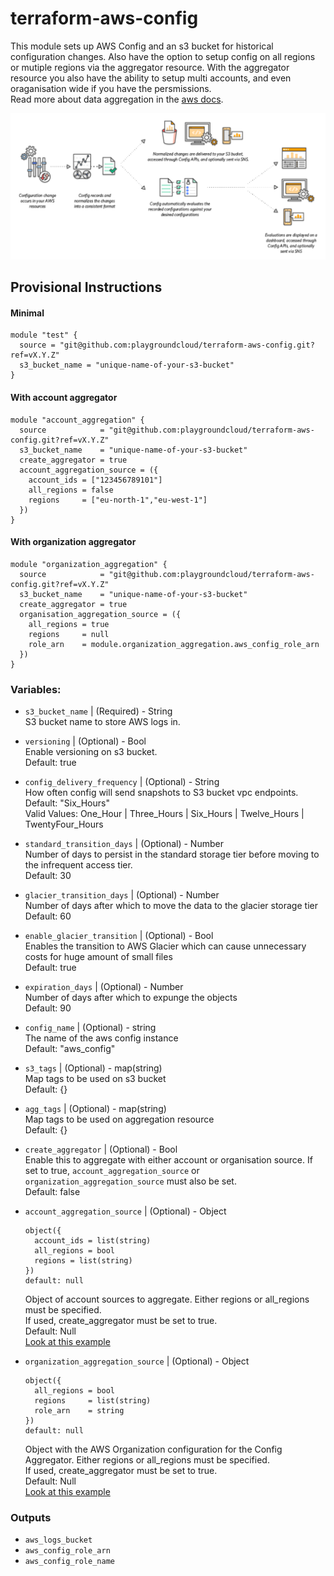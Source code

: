 # terraform-aws-config
This module sets up AWS Config and an s3 bucket for historical configuration changes.
Also have the option to setup config on all regions or mutiple regions via the aggregator resource.
With the aggregator resource you also have the ability to setup multi accounts, and even oraganisation wide if you have the persmissions.   
Read more about data aggregation in the [aws docs](https://docs.aws.amazon.com/config/latest/developerguide/aggregate-data.html).

![image](./test/picture/config.png)

## Provisional Instructions

#### Minimal
```hcl
module "test" {
  source = "git@github.com:playgroundcloud/terraform-aws-config.git?ref=vX.Y.Z"
  s3_bucket_name = "unique-name-of-your-s3-bucket"
}
```

#### With account aggregator
```hcl
module "account_aggregation" {
  source            = "git@github.com:playgroundcloud/terraform-aws-config.git?ref=vX.Y.Z"
  s3_bucket_name    = "unique-name-of-your-s3-bucket"
  create_aggregator = true
  account_aggregation_source = ({
    account_ids = ["123456789101"]
    all_regions = false
    regions     = ["eu-north-1","eu-west-1"]
  })
}

```

#### With organization aggregator
```hcl
module "organization_aggregation" {
  source            = "git@github.com:playgroundcloud/terraform-aws-config.git?ref=vX.Y.Z"
  s3_bucket_name    = "unique-name-of-your-s3-bucket"
  create_aggregator = true
  organisation_aggregation_source = ({
    all_regions = true
    regions     = null
    role_arn    = module.organization_aggregation.aws_config_role_arn
  })
}

```


### Variables:

- `s3_bucket_name` | (Required) - String   
  S3 bucket name to store AWS logs in. 
  
- `versioning` | (Optional) - Bool   
  Enable versioning on s3 bucket.   
  Default: true 

- `config_delivery_frequency` | (Optional) - String   
  How often config will send snapshots to S3 bucket vpc endpoints.     
  Default: "Six_Hours"     
  Valid Values: One_Hour | Three_Hours | Six_Hours | Twelve_Hours | TwentyFour_Hours

- `standard_transition_days` | (Optional) - Number    
  Number of days to persist in the standard storage tier before moving to the infrequent access tier.      
  Default: 30

- `glacier_transition_days` | (Optional) - Number      
  Number of days after which to move the data to the glacier storage tier      
  Default: 60

- `enable_glacier_transition` | (Optional) - Bool      
  Enables the transition to AWS Glacier which can cause unnecessary costs for huge amount of small files      
  Default: true

- `expiration_days` | (Optional) - Number      
  Number of days after which to expunge the objects      
  Default: 90

- `config_name` | (Optional) - string      
  The name of the aws config instance      
  Default: "aws_config"

- `s3_tags` | (Optional) - map(string)      
  Map tags to be used on s3 bucket      
  Default: {}

- `agg_tags` | (Optional) - map(string)      
  Map tags to be used on aggregation resource      
  Default: {}

- `create_aggregator` | (Optional) - Bool      
  Enable this to aggregate with either account or organisation source. If set to true, `account_aggregation_source` or `organization_aggregation_source` must also be set.      
  Default: false

- `account_aggregation_source` | (Optional) - Object   
    ```hcl
    object({   
      account_ids = list(string)   
      all_regions = bool   
      regions = list(string)  
  })
  default: null      
  ```    
  Object of account sources to aggregate. Either regions or all_regions must be specified.   
  If used, create_aggregator must be set to true.   
  Default: Null  
  [Look at this example](./test/example_account_aggregation/main.tf)
- `organization_aggregation_source` | (Optional) - Object      
    ```hcl
    object({   
      all_regions = bool  
      regions     = list(string)  
      role_arn    = string   
    })
    default: null 
  ```
      
  Object with the AWS Organization configuration for the Config Aggregator. Either regions or all_regions must be specified.     
  If used, create_aggregator must be set to true.  
  Default: Null    
  [Look at this example](./test/example_organisation_aggregation/main.tf)





### Outputs

- `aws_logs_bucket`
- `aws_config_role_arn`
- `aws_config_role_name`